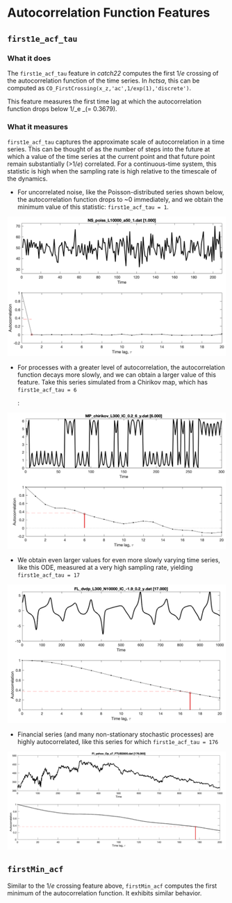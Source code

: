 # Autocorrelation Function Features

## `first1e_acf_tau`

### What it does

The `first1e_acf_tau` feature in _catch22_ computes the first 1/_e_ crossing of the autocorrelation function of the time series. In _hctsa_, this can be computed as `CO_FirstCrossing(x_z,'ac',1/exp(1),'discrete')`.

This feature measures the first time lag at which the autocorrelation function drops below 1/_e _(= 0.3679).

### What it measures

`first1e_acf_tau` captures the approximate scale of autocorrelation in a time series. This can be thought of as the number of steps into the future at which a value of the time series at the current point and that future point remain substantially (>1/_e_) correlated. For a continuous-time system, this statistic is high when the sampling rate is high relative to the timescale of the dynamics.

* For uncorrelated noise, like the Poisson-distributed series shown below, the autocorrelation function drops to \~0 immediately, and we obtain the minimum value of this statistic: `first1e_acf_tau = 1`.

![](<../.gitbook/assets/image (8).png>)

*   For processes with a greater level of autocorrelation, the autocorrelation function decays more slowly, and we can obtain a larger value of this feature. Take this series simulated from a Chirikov map, which has `first1e_acf_tau = 6`

    :

![](<../.gitbook/assets/image (9).png>)

* We obtain even larger values for even more slowly varying time series, like this ODE, measured at a very high sampling rate, yielding `first1e_acf_tau = 17`

![](<../.gitbook/assets/image (10).png>)

* Financial series (and many non-stationary stochastic processes) are highly autocorrelated, like this series for which `first1e_acf_tau = 176`

![](<../.gitbook/assets/image (11).png>)

## `firstMin_acf`

Similar to the 1/_e_ crossing feature above, `firstMin_acf` computes the first minimum of the autocorrelation function. It exhibits similar behavior.
